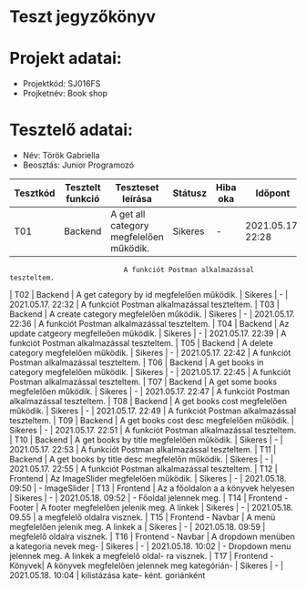 # Teszt jegyzőkönyv

# Projekt adatai:
- Projektkód: SJ016FS
- Projketnév: Book shop

# Tesztelő adatai:
- Név: Török Gabriella
- Beosztás: Junior Programozó

| Tesztkód | Tesztelt funkció  | Teszteset leírása                              | Státusz | Hiba oka | Időpont            |
|----------|------------------|-------------------------------------------------|---------|----------|--------------------|
| T01      | Backend           | A get all category megfelelően működik.        | Sikeres | -        | 2021.05.17. 22:28  |
                                A funkciót Postman alkalmazással teszteltem.
| T02      | Backend           | A get category by id megfelelően működik.      | Sikeres | -        | 2021.05.17. 22:32  |
                                A funkciót Postman alkalmazással teszteltem.
| T03      | Backend           | A create category megfelelően működik.         | Sikeres | -        | 2021.05.17. 22:36  |
                                A funkciót Postman alkalmazással teszteltem.
| T04      | Backend           | Az update catgeory megfelleően működik.        | Sikeres | -        | 2021.05.17. 22:39  |
                                A funkciót Postman alkalmazással teszteltem.
| T05      | Backend           | A delete category megfelelően működik.         | Sikeres | -        | 2021.05.17. 22:42  |
                                A funkciót Postman alkalmazással teszteltem.
| T06      | Backend           | A get books in category megfelelően működik.   | Sikeres | -        | 2021.05.17. 22:45  |
                                A funkciót Postman alkalmazással teszteltem.
| T07      | Backend           | A get some books megfelelően működik.          | Sikeres | -        | 2021.05.17. 22:47  |
                                A funkciót Postman alkalmazással teszteltem.
| T08      | Backend           | A get books cost megfelelően működik.          | Sikeres | -        | 2021.05.17. 22:49  |
                                A funkciót Postman alkalmazással teszteltem.
| T09      | Backend           | A get books cost desc megfelelően működik.     | Sikeres | -        | 2021.05.17. 22:51  |
                                A funkciót Postman alkalmazással teszteltem.
| T10     | Backend           | A get books by title megfelelően működik.       | Sikeres | -        | 2021.05.17. 22:53  |
                                A funkciót Postman alkalmazással teszteltem.
| T11     | Backend           | A get books by title desc megfelelőn működik.   | Sikeres | -        | 2021.05.17. 22:55  |
                                A funkciót Postman alkalmazással teszteltem.
| T12     | Frontend          | Az ImageSlider megfelelően működik.             | Sikeres | -        | 2021.05.18. 09:50  |
            - ImageSlider
| T13     | Frontend          | Az a főoldalon a a könyvek helyesen             | Sikeres | -        | 2021.05.18. 09:52  |
            - Főoldal           jelennek meg.
| T14     | Frontend - Footer | A footer megfelelően jelenik meg. A linkek      | Sikeres | -        | 2021.05.18. 09.55  | 
                                a megfelelő oldalra visznek.
| T15     | Frontend - Navbar | A menü megfelelően jelenik meg. A linkek a      | Sikeres | -        | 2021.05.18. 09:59  |
                                megfelelő oldalra visznek.
| T16     | Frontend - Navbar | A dropdown menüben a kategoria nevek meg-       | Sikeres | -        | 2021.05.18. 10:02  |
            - Dropdown menu     jelennek meg. A linkek a megfelelő oldal-
                                ra visznek.
| T17     | Frontend - Könyvek| A könyvek megfelelően jelennek meg kategórián-  | Sikeres | -        | 2021.05.18. 10:04  |
            kilistázása kate-   ként.
            goriánként